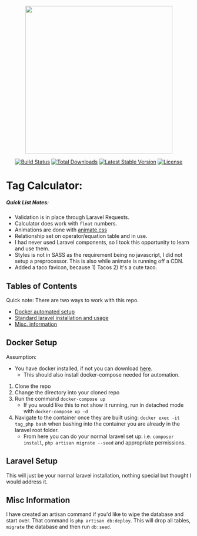 <p align="center"><img src="https://res.cloudinary.com/dtfbvvkyp/image/upload/v1566331377/laravel-logolockup-cmyk-red.svg" width="400"></p>

<p align="center">
<a href="https://travis-ci.org/laravel/framework"><img src="https://travis-ci.org/laravel/framework.svg" alt="Build Status"></a>
<a href="https://packagist.org/packages/laravel/framework"><img src="https://poser.pugx.org/laravel/framework/d/total.svg" alt="Total Downloads"></a>
<a href="https://packagist.org/packages/laravel/framework"><img src="https://poser.pugx.org/laravel/framework/v/stable.svg" alt="Latest Stable Version"></a>
<a href="https://packagist.org/packages/laravel/framework"><img src="https://poser.pugx.org/laravel/framework/license.svg" alt="License"></a>
</p>

# Tag Calculator:

##### Quick List Notes:
- Validation is in place through Laravel Requests.
- Calculator does work with `float` numbers.
- Animations are done with [animate.css](#https://animate.style/)
- Relationship set on operator/equation table and in use.
- I had never used Laravel components, so I took this opportunity to learn and use them.
- Styles is not in SASS as the requirement being no javascript, I did not setup a preprocessor. This is also while animate is running off a CDN.
- Added a taco favicon, because 1) Tacos 2) It's a cute taco. 


## Tables of Contents
Quick note: There are two ways to work with this repo.
 - [Docker automated setup](#docker)
 - [Standard laravel installation and usage](#laravel)
 - [Misc. information](#misc)
 
## <a name="docker"></a> Docker Setup

Assumption:
- You have docker installed, if not you can download [here](#https://www.docker.com/products/docker-desktop).
    - This should also install docker-compose needed for automation.

1. Clone the repo
2. Change the directory into your cloned repo
3. Run the command `docker-compose up`
    - If you would like this to not show it running, run in detached mode with `docker-compose up -d`
4. Navigate to the container once they are built using: `docker exec -it tag_php bash` when bashing into the container you are already in the laravel root folder.
    - From here you can do your normal laravel set up: i.e. `composer install`, `php artisan migrate --seed` and appropriate permissions.

## <a name="laravel"></a> Laravel Setup

This will just be your normal laravel installation, nothing special but thought I would address it.

## <a name="misc"></a> Misc Information

I have created an artisan command if you'd like to wipe the database and start over.
That command is `php artisan db:deploy`. This will drop all tables, `migrate` the database and then run `db:seed`.

